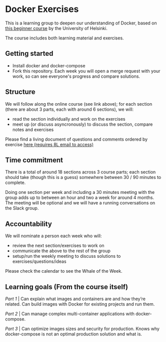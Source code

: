 # Docker Exercises

This is a learning group to deepen our understanding of Docker, based on [this beginner course](https://devopswithdocker.com/)
by the University of Helsinki.

The course includes both learning material and exercises.

## Getting started

- Install docker and docker-compose
- Fork this repository.
Each week you will open a merge request with your work, so can see everyone's progress and compare solutions.

## Structure

We will follow along the online course (see link above);
for each section (there are about 3 parts, each with around 6 sections), we will:

- read the section individually and work on the exercises
- meet up (or discuss asyncronously) to discuss the section, compare notes and exercises

Please find a living document of questions and comments ordered by exercise
[here (requires 8L email to access)](https://docs.google.com/document/d/10DDMHfTIAL8Fg2dwJqfEplo0eNgaATDReGXt_qG9NaQ/edit#heading=h.anjzzih5xala)

## Time commitment

There is a total of around 18 sections across 3 course parts; each section should take (though this is a guess)
somewhere between 30 / 90 minutes to complete.

Doing one section per week and including a 30 minutes meeting with the group adds up to between an hour and two
a week for around 4 months. The meeting will be optional and we will have a running conversations on the Slack
group.

## Accountability

We will nominate a person each week who will:

- review the next section/exercises to work on
- communicate the above to the rest of the group
- setup/run the weekly meeting to discuss solutions to exercises/questions/ideas

Please check the calendar to see the Whale of the Week.

## Learning goals (From the course itself)

*Part 1* | Can explain what images and containers are and how they’re related.
Can build images with Docker for existing projects and run them.


*Part 2* | Can manage complex multi-container applications with docker-compose.


*Part 3* | Can optimize images sizes and security for production.
Knows why docker-compose is not an optimal production solution and what is.

